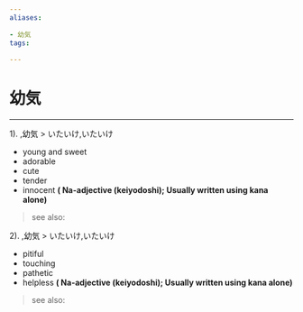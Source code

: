 ```yaml
---
aliases:
    
- 幼気
tags:
    
---
```


# 幼気
---
1).
,幼気 > いたいけ,いたいけ

- young and sweet
- adorable
- cute
- tender
- innocent
**( Na-adjective (keiyodoshi); Usually written using kana alone)**
> see also: 
            
2).
,幼気 > いたいけ,いたいけ

- pitiful
- touching
- pathetic
- helpless
**( Na-adjective (keiyodoshi); Usually written using kana alone)**
> see also: 
            